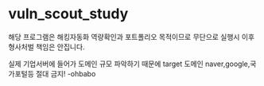 # vuln_scout_study

해당 프로그램은 해킹자동화 역량확인과 포트폴리오 목적이므로 무단으로 실행시 이후 형사처벌 책임은 안집니다.

실제 기업서버에 들어가 도메인 규모 파악하기 때문에 target 도메인 naver,google,국가포털등 절대 금지! -ohbabo
